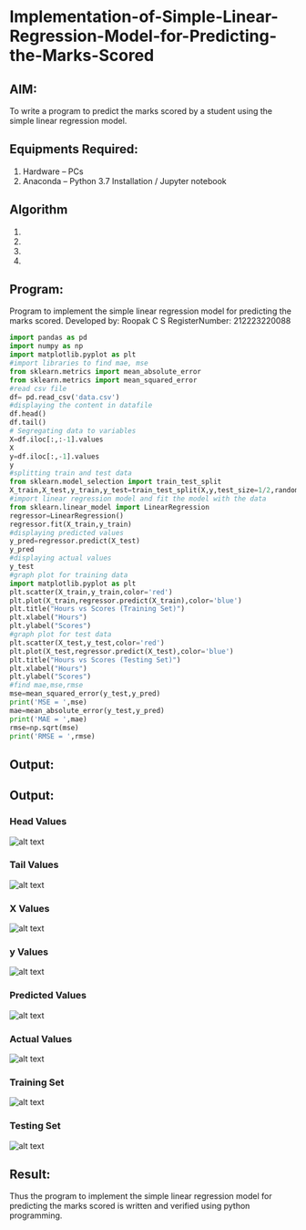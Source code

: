 # Implementation-of-Simple-Linear-Regression-Model-for-Predicting-the-Marks-Scored

## AIM:
To write a program to predict the marks scored by a student using the simple linear regression model.

## Equipments Required:
1. Hardware – PCs
2. Anaconda – Python 3.7 Installation / Jupyter notebook

## Algorithm
1. 
2. 
3. 
4. 

## Program:
Program to implement the simple linear regression model for predicting the marks scored.
Developed by: Roopak C S
RegisterNumber: 212223220088
```python
import pandas as pd
import numpy as np
import matplotlib.pyplot as plt
#import libraries to find mae, mse
from sklearn.metrics import mean_absolute_error
from sklearn.metrics import mean_squared_error
#read csv file
df= pd.read_csv('data.csv')
#displaying the content in datafile
df.head()
df.tail()
# Segregating data to variables
X=df.iloc[:,:-1].values
X
y=df.iloc[:,-1].values
y
#splitting train and test data
from sklearn.model_selection import train_test_split
X_train,X_test,y_train,y_test=train_test_split(X,y,test_size=1/2,random_state=0)
#import linear regression model and fit the model with the data
from sklearn.linear_model import LinearRegression
regressor=LinearRegression()
regressor.fit(X_train,y_train)
#displaying predicted values
y_pred=regressor.predict(X_test)
y_pred
#displaying actual values
y_test
#graph plot for training data
import matplotlib.pyplot as plt
plt.scatter(X_train,y_train,color='red')
plt.plot(X_train,regressor.predict(X_train),color='blue')
plt.title("Hours vs Scores (Training Set)")
plt.xlabel("Hours")
plt.ylabel("Scores")
#graph plot for test data
plt.scatter(X_test,y_test,color='red')
plt.plot(X_test,regressor.predict(X_test),color='blue')
plt.title("Hours vs Scores (Testing Set)")
plt.xlabel("Hours")
plt.ylabel("Scores")
#find mae,mse,rmse
mse=mean_squared_error(y_test,y_pred)
print('MSE = ',mse)
mae=mean_absolute_error(y_test,y_pred)
print('MAE = ',mae)
rmse=np.sqrt(mse)
print('RMSE = ',rmse)
```

## Output:
## Output:
### Head Values
![alt text](<Screenshot 2024-08-16 154352-1.png>)

### Tail Values
![alt text](<Screenshot 2024-08-16 154419-1.png>)

### X Values
![alt text](<Screenshot 2024-08-16 152702.png>)

### y Values
![alt text](<Screenshot 2024-08-16 153116-1.png>)

### Predicted Values
![alt text](<Screenshot 2024-08-16 153301.png>)

### Actual Values
![alt text](<download (7)-1.png>)

### Training Set
![alt text](<download (8).png>)

### Testing Set
![alt text](<Screenshot 2024-08-16 153958-1.png>)


## Result:
Thus the program to implement the simple linear regression model for predicting the marks scored is written and verified using python programming.
